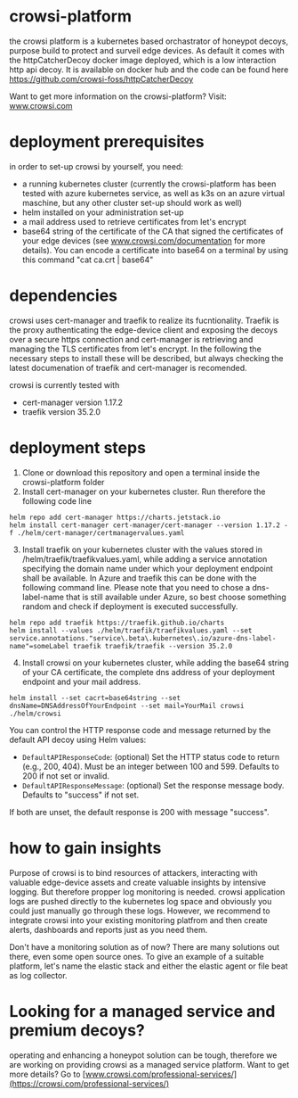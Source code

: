 # crowsi-platform
the crowsi platform is a kubernetes based orchastrator of honeypot decoys, purpose build to protect and surveil edge devices. As default it comes with the httpCatcherDecoy docker image deployed, which is a low interaction http api decoy.
It is available on docker hub and the code can be found here 
https://github.com/crowsi-foss/httpCatcherDecoy

Want to get more information on the crowsi-platform? Visit:
www.crowsi.com

# deployment prerequisites
in order to set-up crowsi by yourself, you need:
- a running kubernetes cluster (currently the crowsi-platform has been tested with azure kubernetes service, as well as k3s on an azure virtual maschine, but any other cluster set-up should work as well)
- helm installed on your administration set-up
- a mail address used to retrieve certificates from let's encrypt
- base64 string of the certificate of the CA that signed the certificates of your edge devices (see www.crowsi.com/documentation for more details). You can encode a certificate into base64 on a terminal by using this command "cat ca.crt | base64"

# dependencies
crowsi uses cert-manager and traefik to realize its fucntionality. Traefik is the proxy authenticating the edge-device client and exposing the decoys over a secure https connection and cert-manager is retrieving and managing the TLS certificates from let's encrypt.
In the following the necessary steps to install these will be described, but always checking the latest documenation of traefik and cert-manager is recomended.

crowsi is currently tested with
- cert-manager version 1.17.2
- traefik version 35.2.0




# deployment steps
1. Clone or download this repository and open a terminal inside the crowsi-platform folder
2. Install cert-manager on your kubernetes cluster. Run therefore the following code line

```
helm repo add cert-manager https://charts.jetstack.io
helm install cert-manager cert-manager/cert-manager --version 1.17.2 -f ./helm/cert-manager/certmanagervalues.yaml
```
   
3. Install traefik on your kubernetes cluster with the values stored in /helm/traefik/traefikvalues.yaml, while adding a service annotation specifying the domain name under which your deployment endpoint shall be available. In Azure and traefik this can be done with the following command line. Please note that you need to chose a dns-label-name that is still available under Azure, so best choose something random and check if deployment is executed successfully. 

```
helm repo add traefik https://traefik.github.io/charts
helm install --values ./helm/traefik/traefikvalues.yaml --set service.annotations."service\.beta\.kubernetes\.io/azure-dns-label-name"=someLabel traefik traefik/traefik --version 35.2.0
```


4. Install crowsi on your kubernetes cluster, while adding the base64 string of your CA certificate, the complete dns address of your deployment endpoint and your mail address.

```
helm install --set cacrt=base64string --set dnsName=DNSAddressOfYourEndpoint --set mail=YourMail crowsi ./helm/crowsi
```

You can control the HTTP response code and message returned by the default API decoy using Helm values:

- `DefaultAPIResponseCode`: (optional) Set the HTTP status code to return (e.g., 200, 404). Must be an integer between 100 and 599. Defaults to 200 if not set or invalid.
- `DefaultAPIResponseMessage`: (optional) Set the response message body. Defaults to "success" if not set.

If both are unset, the default response is 200 with message "success".

# how to gain insights
Purpose of crowsi is to bind resources of attackers, interacting with valuable edge-device assets and create valuable insights by intensive logging. 
But therefore propper log monitoring is needed.
crowsi application logs are pushed directly to the kubernetes log space and obviously you could just manually go through these logs. However, we recommend to integrate crowsi into your existing monitoring platfrom and then create alerts, dashboards and reports just as you need them.

Don't have a monitoring solution as of now?
There are many solutions out there, even some open source ones. To give an example of a suitable platform, let's name the elastic stack and either the elastic agent or file beat as log collector. 


# Looking for a managed service and premium decoys?
operating and enhancing a honeypot solution can be tough, therefore we are working on providing crowsi as a managed service platform.
Want to get more details? Go to [www.crowsi.com/professional-services/](https://crowsi.com/professional-services/)




